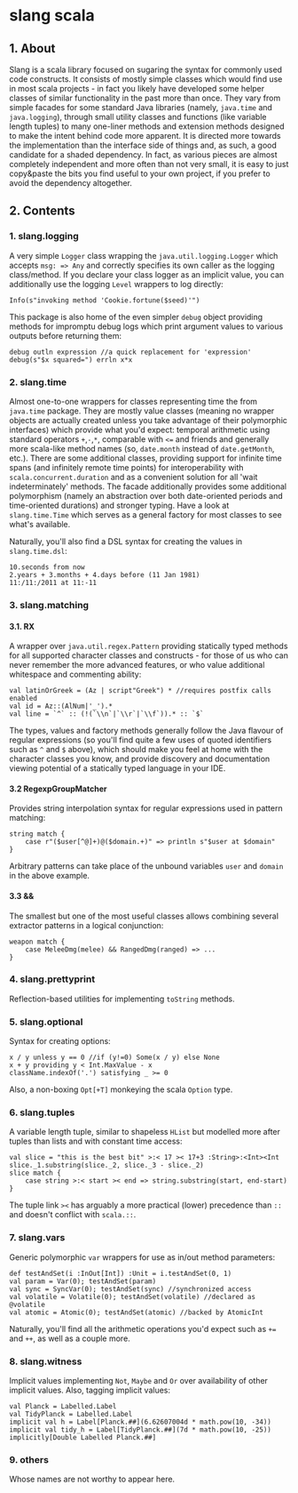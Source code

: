 # slang scala #
## 1. About ##
Slang is a scala library focused on sugaring the syntax for commonly used code constructs.
It consists of mostly simple classes which would find use in most scala projects - in fact 
you likely have developed some helper classes of similar functionality in the past more 
than once. They vary from simple facades for some standard Java libraries (namely, 
`java.time` and `java.logging`), through small utility classes and functions (like 
variable length tuples) to many one-liner methods and extension methods designed to make 
the intent behind code more apparent. It is directed more towards the implementation than 
the interface side of things and, as such, a good candidate for a shaded dependency. 
In fact, as various pieces are almost completely independent and more often than not 
very small, it is easy to just copy&paste the bits you find useful to your own project, 
if you prefer to avoid the dependency altogether.

   

## 2. Contents ##

### 1. slang.logging ###
A very simple `Logger` class wrapping the `java.util.logging.Logger` which accepts 
`msg: => Any` and correctly specifies its own caller as the logging class/method. 
If you declare your class logger as an implicit value, you can additionally use the
logging `Level` wrappers to log directly:
    
    Info(s"invoking method 'Cookie.fortune($seed)'")

This package is also home of the even simpler `debug` object providing methods for
impromptu debug logs which print argument values to various outputs before returning them:

    debug outln expression //a quick replacement for 'expression'
    debug(s"$x squared=") errln x*x      


   
### 2. slang.time ###   
Almost one-to-one wrappers for classes representing time the from `java.time` package.
They are mostly value classes (meaning no wrapper objects are actually created unless you
take advantage of their polymorphic interfaces) which provide what you'd expect: 
temporal arithmetic using standard operators `+`,`-`,`*`, comparable with `<=` 
and friends and generally more scala-like method names (so, `date.month` instead of 
`date.getMonth`, etc.). There are some additional classes, providing support for 
infinite time spans (and infinitely remote time points) for interoperability with 
`scala.concurrent.duration` and as a convenient solution for all 'wait indeterminately'
methods. The facade additionally provides some additional polymorphism (namely an 
abstraction over both date-oriented periods and time-oriented durations) and stronger
typing. Have a look at `slang.time.Time` which serves as a general factory for
most classes to see what's available.

Naturally, you'll also find a DSL syntax for creating the values in `slang.time.dsl`:

    10.seconds from now
    2.years + 3.months + 4.days before (11 Jan 1981)
    11:/11:/2011 at 11:-11     



### 3. slang.matching ###
#### 3.1. RX ####
A wrapper over `java.util.regex.Pattern` providing statically typed methods for all 
supported character classes and constructs - for those of us who can never remember
the more advanced features, or who value additional whitespace and commenting ability:

    val latinOrGreek = (Az | script"Greek") * //requires postfix calls enabled
    val id = Az::(AlNum|'_').*
    val line = `^` :: (!(`\\n`|`\\r`|`\\f`)).* :: `$`

The types, values and factory methods generally follow the Java flavour of regular expressions 
 (so you'll find quite a few uses of quoted identifiers such as `^` and `$` above), 
 which should make you feel at home with the character classes you know, and provide 
 discovery and documentation viewing potential of a statically typed language in your IDE.
    
#### 3.2 RegexpGroupMatcher ####
Provides string interpolation syntax for regular expressions used in pattern matching:

    string match {
        case r"($user[^@]+)@($domain.+)" => println s"$user at $domain"
    }    
Arbitrary patterns can take place of the unbound variables `user` and `domain` in the above example.    

#### 3.3 && ####
The smallest but one of the most useful classes allows combining several extractor 
patterns in a logical conjunction:
    
    weapon match {
        case MeleeDmg(melee) && RangedDmg(ranged) => ...
    }
   
   
    
### 4. slang.prettyprint ###
Reflection-based utilities for implementing `toString` methods.



### 5. slang.optional ###
Syntax for creating options:

    x / y unless y == 0 //if (y!=0) Some(x / y) else None
    x + y providing y < Int.MaxValue - x
    className.indexOf('.') satisfying _ >= 0
    
Also, a non-boxing `Opt[+T]` monkeying the scala `Option` type. 



### 6. slang.tuples ###        
A variable length tuple, similar to shapeless `HList` but modelled more after tuples
than lists and with constant time access:

    val slice = "this is the best bit" >:< 17 >< 17+3 :String>:<Int><Int
    slice._1.substring(slice._2, slice._3 - slice._2)
    slice match {
        case string >:< start >< end => string.substring(start, end-start)
    }
The tuple link `><` has arguably a more practical (lower) precedence than `::` 
and doesn't conflict with `scala.::`.    
    
    
### 7. slang.vars ###
Generic polymorphic `var` wrappers for use as in/out method parameters:

    def testAndSet(i :InOut[Int]) :Unit = i.testAndSet(0, 1)
    val param = Var(0); testAndSet(param)
    val sync = SyncVar(0); testAndSet(sync) //synchronized access  
    val volatile = Volatile(0); testAndSet(volatile) //declared as @volatile
    val atomic = Atomic(0); testAndSet(atomic) //backed by AtomicInt
    
Naturally, you'll find all the arithmetic operations you'd expect such as `+=` and `++`, as well as
a couple more.



### 8. slang.witness ###
Implicit values implementing `Not`, `Maybe` and `Or` over availability of other implicit values.
Also, tagging implicit values:

    val Planck = Labelled.Label
    val TidyPlanck = Labelled.Label
    implicit val h = Label[Planck.##](6.62607004d * math.pow(10, -34))
    implicit val tidy_h = Label[TidyPlanck.##](7d * math.pow(10, -25))
    implicitly[Double Labelled Planck.##]
    
    
    
### 9. others
Whose names are not worthy to appear here.    